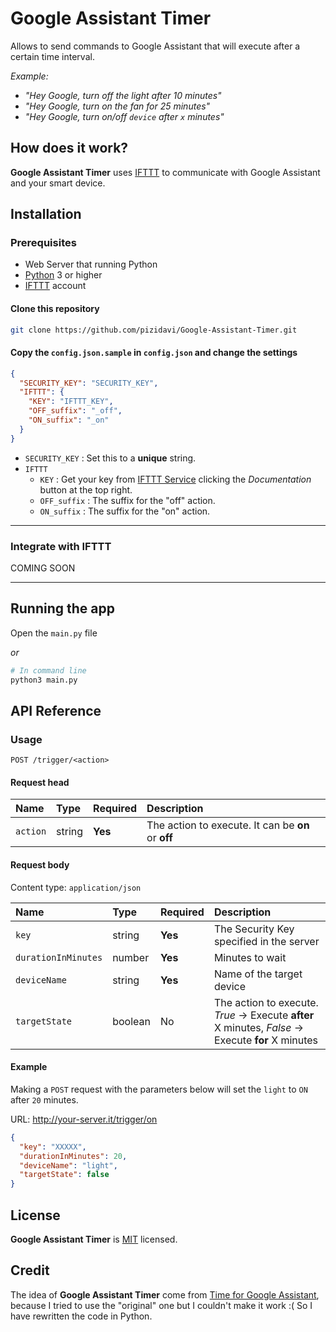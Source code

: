 # Google Assistant Timer

Allows to send commands to Google Assistant that will execute after a certain time interval.

_Example:_

* _"Hey Google, turn off the light after 10 minutes"_
* _"Hey Google, turn on the fan for 25 minutes"_
* _"Hey Google, turn on/off `device` after `x` minutes"_

## How does it work?

**Google Assistant Timer** uses [IFTTT](https://ifttt.com/) to communicate with Google Assistant and your smart device.

## Installation

### Prerequisites

* Web Server that running Python
* [Python](https://www.python.org/) 3 or higher
* [IFTTT](https://ifttt.com/) account

#### Clone this repository

``` bash
git clone https://github.com/pizidavi/Google-Assistant-Timer.git
```

#### Copy the `config.json.sample` in `config.json` and change the settings  

``` json
{
  "SECURITY_KEY": "SECURITY_KEY",
  "IFTTT": {
    "KEY": "IFTTT_KEY",
    "OFF_suffix": "_off",
    "ON_suffix": "_on"
  }
}
```

* `SECURITY_KEY` : Set this to a **unique** string.  
* `IFTTT`  
	* `KEY` : Get your key from [IFTTT Service](https://ifttt.com/maker_webhooks) clicking the *Documentation* button at the top right.  
	* `OFF_suffix` : The suffix for the "off" action.  
	* `ON_suffix` : The suffix for the "on" action.  

---

### Integrate with IFTTT

COMING SOON

---

## Running the app

Open the `main.py` file  

_or_

``` bash
# In command line
python3 main.py
```

## API Reference

### Usage

 `POST /trigger/<action>`

#### Request head

| Name | Type | Required | Description |
| :--- | :--- | :---| :--- |
| `action` | string  | **Yes**  | The action to execute. It can be **on** or **off** |

#### Request body

Content type: `application/json`

| Name | Type | Required | Description |
| :--- | :--- | :---| :--- |
| `key` | string  | **Yes**  | The Security Key specified in the server |
| `durationInMinutes` | number  | **Yes**  | Minutes to wait |
| `deviceName` | string  | **Yes**  | Name of the target device |
| `targetState` | boolean | No | The action to execute. _True_ -> Execute **after** X minutes, _False_ -> Execute **for** X minutes |

#### Example

Making a `POST` request with the parameters below will set the `light` to `ON` after `20` minutes.

URL: http://your-server.it/trigger/on

``` json
{
  "key": "XXXXX",
  "durationInMinutes": 20,
  "deviceName": "light",
  "targetState": false
}
```

## License

**Google Assistant Timer** is [MIT](LICENSE) licensed.  

## Credit

The idea of **Google Assistant Timer** come from [Time for Google Assistant](https://github.com/wiseindy/timer-for-google-assistant), because I tried to use the "original" one but I couldn't make it work :(
So I have rewritten the code in Python.
